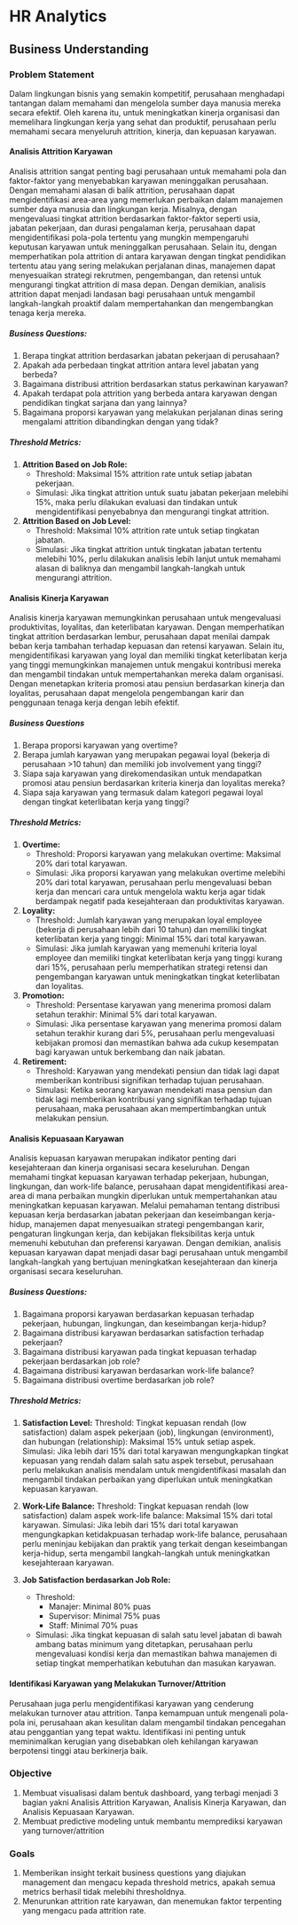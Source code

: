 # HR Analytics

## Business Understanding

### Problem Statement

Dalam lingkungan bisnis yang semakin kompetitif, perusahaan menghadapi tantangan dalam memahami dan mengelola sumber daya manusia mereka secara efektif. Oleh karena itu, untuk meningkatkan kinerja organisasi dan memelihara lingkungan kerja yang sehat dan produktif, perusahaan perlu memahami secara menyeluruh attrition, kinerja, dan kepuasan karyawan.

#### Analisis Attrition Karyawan

Analisis attrition sangat penting bagi perusahaan untuk memahami pola dan faktor-faktor yang menyebabkan karyawan meninggalkan perusahaan. Dengan memahami alasan di balik attrition, perusahaan dapat mengidentifikasi area-area yang memerlukan perbaikan dalam manajemen sumber daya manusia dan lingkungan kerja. Misalnya, dengan mengevaluasi tingkat attrition berdasarkan faktor-faktor seperti usia, jabatan pekerjaan, dan durasi pengalaman kerja, perusahaan dapat mengidentifikasi pola-pola tertentu yang mungkin mempengaruhi keputusan karyawan untuk meninggalkan perusahaan. Selain itu, dengan memperhatikan pola attrition di antara karyawan dengan tingkat pendidikan tertentu atau yang sering melakukan perjalanan dinas, manajemen dapat menyesuaikan strategi rekrutmen, pengembangan, dan retensi untuk mengurangi tingkat attrition di masa depan. Dengan demikian, analisis attrition dapat menjadi landasan bagi perusahaan untuk mengambil langkah-langkah proaktif dalam mempertahankan dan mengembangkan tenaga kerja mereka.

##### Business Questions:

1. Berapa tingkat attrition berdasarkan jabatan pekerjaan di perusahaan?
2. Apakah ada perbedaan tingkat attrition antara level jabatan yang berbeda?
3. Bagaimana distribusi attrition berdasarkan status perkawinan karyawan?
4. Apakah terdapat pola attrition yang berbeda antara karyawan dengan pendidikan tingkat sarjana dan yang lainnya?
5. Bagaimana proporsi karyawan yang melakukan perjalanan dinas sering mengalami attrition dibandingkan dengan yang tidak?

##### Threshold Metrics:

1. **Attrition Based on Job Role:**
   - Threshold: Maksimal 15% attrition rate untuk setiap jabatan pekerjaan.
   - Simulasi: Jika tingkat attrition untuk suatu jabatan pekerjaan melebihi 15%, maka perlu dilakukan evaluasi dan tindakan untuk mengidentifikasi penyebabnya dan mengurangi tingkat attrition.
2. **Attrition Based on Job Level:**
   - Threshold: Maksimal 10% attrition rate untuk setiap tingkatan jabatan.
   - Simulasi: Jika tingkat attrition untuk tingkatan jabatan tertentu melebihi 10%, perlu dilakukan analisis lebih lanjut untuk memahami alasan di baliknya dan mengambil langkah-langkah untuk mengurangi attrition.

#### Analisis Kinerja Karyawan

Analisis kinerja karyawan memungkinkan perusahaan untuk mengevaluasi produktivitas, loyalitas, dan keterlibatan karyawan. Dengan memperhatikan tingkat attrition berdasarkan lembur, perusahaan dapat menilai dampak beban kerja tambahan terhadap kepuasan dan retensi karyawan. Selain itu, mengidentifikasi karyawan yang loyal dan memiliki tingkat keterlibatan kerja yang tinggi memungkinkan manajemen untuk mengakui kontribusi mereka dan mengambil tindakan untuk mempertahankan mereka dalam organisasi. Dengan menetapkan kriteria promosi atau pensiun berdasarkan kinerja dan loyalitas, perusahaan dapat mengelola pengembangan karir dan penggunaan tenaga kerja dengan lebih efektif.

##### Business Questions

1. Berapa proporsi karyawan yang overtime?
2. Berapa jumlah karyawan yang merupakan pegawai loyal (bekerja di perusahaan >10 tahun) dan memiliki job involvement yang tinggi?
3. Siapa saja karyawan yang direkomendasikan untuk mendapatkan promosi atau pensiun berdasarkan kriteria kinerja dan loyalitas mereka?
4. Siapa saja karyawan yang termasuk dalam kategori pegawai loyal dengan tingkat keterlibatan kerja yang tinggi?

##### Threshold Metrics:

1. **Overtime:**
   - Threshold: Proporsi karyawan yang melakukan overtime: Maksimal 20% dari total karyawan.
   - Simulasi: Jika proporsi karyawan yang melakukan overtime melebihi 20% dari total karyawan, perusahaan perlu mengevaluasi beban kerja dan mencari cara untuk mengelola waktu kerja agar tidak berdampak negatif pada kesejahteraan dan produktivitas karyawan.
2. **Loyality:**
   - Threshold: Jumlah karyawan yang merupakan loyal employee (bekerja di perusahaan lebih dari 10 tahun) dan memiliki tingkat keterlibatan kerja yang tinggi: Minimal 15% dari total karyawan.
   - Simulasi: Jika jumlah karyawan yang memenuhi kriteria loyal employee dan memiliki tingkat keterlibatan kerja yang tinggi kurang dari 15%, perusahaan perlu memperhatikan strategi retensi dan pengembangan karyawan untuk meningkatkan tingkat keterlibatan dan loyalitas.
3. **Promotion:**
   - Threshold: Persentase karyawan yang menerima promosi dalam setahun terakhir: Minimal 5% dari total karyawan.
   - Simulasi: Jika persentase karyawan yang menerima promosi dalam setahun terakhir kurang dari 5%, perusahaan perlu mengevaluasi kebijakan promosi dan memastikan bahwa ada cukup kesempatan bagi karyawan untuk berkembang dan naik jabatan.
4. **Retirement:**
   - Threshold: Karyawan yang mendekati pensiun dan tidak lagi dapat memberikan kontribusi signifikan terhadap tujuan perusahaan.
   - Simulasi: Ketika seorang karyawan mendekati masa pensiun dan tidak lagi memberikan kontribusi yang signifikan terhadap tujuan perusahaan, maka perusahaan akan mempertimbangkan untuk melakukan pensiun.

#### Analisis Kepuasaan Karyawan

Analisis kepuasan karyawan merupakan indikator penting dari kesejahteraan dan kinerja organisasi secara keseluruhan. Dengan memahami tingkat kepuasan karyawan terhadap pekerjaan, hubungan, lingkungan, dan work-life balance, perusahaan dapat mengidentifikasi area-area di mana perbaikan mungkin diperlukan untuk mempertahankan atau meningkatkan kepuasan karyawan. Melalui pemahaman tentang distribusi kepuasan kerja berdasarkan jabatan pekerjaan dan keseimbangan kerja-hidup, manajemen dapat menyesuaikan strategi pengembangan karir, pengaturan lingkungan kerja, dan kebijakan fleksibilitas kerja untuk memenuhi kebutuhan dan preferensi karyawan. Dengan demikian, analisis kepuasan karyawan dapat menjadi dasar bagi perusahaan untuk mengambil langkah-langkah yang bertujuan meningkatkan kesejahteraan dan kinerja organisasi secara keseluruhan.

##### Business Questions:

1. Bagaimana proporsi karyawan berdasarkan kepuasan terhadap pekerjaan, hubungan, lingkungan, dan keseimbangan kerja-hidup?
2. Bagaimana distribusi karyawan berdasarkan satisfaction terhadap pekerjaan?
3. Bagaimana distribusi karyawan pada tingkat kepuasan terhadap pekerjaan berdasarkan job role?
4. Bagaimana distribusi karyawan berdasarkan work-life balance?
5. Bagaimana distribusi overtime berdasarkan job role?

##### Threshold Metrics:

1. **Satisfaction Level:**
   Threshold: Tingkat kepuasan rendah (low satisfaction) dalam aspek pekerjaan (job), lingkungan (environment), dan hubungan (relationship): Maksimal 15% untuk setiap aspek.
   Simulasi: Jika lebih dari 15% dari total karyawan mengungkapkan tingkat kepuasan yang rendah dalam salah satu aspek tersebut, perusahaan perlu melakukan analisis mendalam untuk mengidentifikasi masalah dan mengambil tindakan perbaikan yang diperlukan untuk meningkatkan kepuasan karyawan.
2. **Work-Life Balance:**
   Threshold: Tingkat kepuasan rendah (low satisfaction) dalam aspek work-life balance: Maksimal 15% dari total karyawan.
   Simulasi: Jika lebih dari 15% dari total karyawan mengungkapkan ketidakpuasan terhadap work-life balance, perusahaan perlu meninjau kebijakan dan praktik yang terkait dengan keseimbangan kerja-hidup, serta mengambil langkah-langkah untuk meningkatkan kesejahteraan karyawan.
3. **Job Satisfaction berdasarkan Job Role:**

   - Threshold:
     - Manajer: Minimal 80% puas
     - Supervisor: Minimal 75% puas
     - Staff: Minimal 70% puas
   - Simulasi: Jika tingkat kepuasan di salah satu level jabatan di bawah ambang batas minimum yang ditetapkan, perusahaan perlu mengevaluasi kondisi kerja dan memastikan bahwa manajemen di setiap tingkat memperhatikan kebutuhan dan masukan karyawan.

#### Identifikasi Karyawan yang Melakukan Turnover/Attrition

Perusahaan juga perlu mengidentifikasi karyawan yang cenderung melakukan turnover atau attrition. Tanpa kemampuan untuk mengenali pola-pola ini, perusahaan akan kesulitan dalam mengambil tindakan pencegahan atau penggantian yang tepat waktu. Identifikasi ini penting untuk meminimalkan kerugian yang disebabkan oleh kehilangan karyawan berpotensi tinggi atau berkinerja baik.

### Objective

1. Membuat visualisasi dalam bentuk dashboard, yang terbagi menjadi 3 bagian yakni Analisis Attrition Karyawan, Analisis Kinerja Karyawan, dan Analisis Kepuasaan Karyawan.
2. Membuat predictive modeling untuk membantu memprediksi karyawan yang turnover/attrition

### Goals

1. Memberikan insight terkait business questions yang diajukan management dan mengacu kepada threshold metrics, apakah semua metrics berhasil tidak melebihi thresholdnya.
2. Menurunkan attrition rate karyawan, dan menemukan faktor terpenting yang mengacu pada attrition rate.
